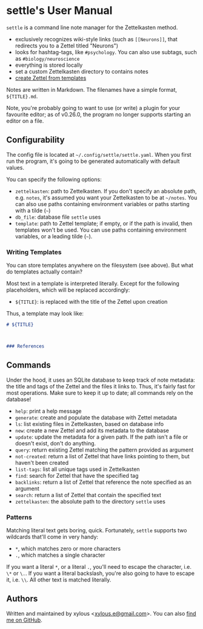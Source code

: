 # settle's User Manual

`settle` is a command line note manager for the Zettelkasten method.

- exclusively recognizes wiki-style links (such as `[[Neurons]]`, that redirects
you to a Zettel titled "Neurons")
- looks for hashtag-tags, like `#psychology`. You can also use subtags, such as
`#biology/neuroscience`
- everything is stored locally
- set a custom Zettelkasten directory to contains notes
- [create Zettel from templates](#writing-templates)

Notes are written in Markdown. The filenames have a simple format,
`${TITLE}.md`.

Note, you're probably going to want to use (or write) a plugin for your
favourite editor; as of v0.26.0, the program no longer supports starting an
editor on a file.

## Configurability

The config file is located at `~/.config/settle/settle.yaml`. When you first
run the program, it's going to be generated automatically with default values.

You can specify the following options:
- `zettelkasten`: path to Zettelkasten. If you don't specify an absolute path,
e.g. `notes`, it's assumed you want your Zettelkasten to be at `~/notes`. You
can also use paths containing environment variables or paths starting with a
tilde (`~`)
- `db_file`: database file `settle` uses
- `template`: path to Zettel template; if empty, or if the path is invalid, then
templates won't be used. You can use paths containing environment variables, or
a leading tilde (`~`).

### Writing Templates

You can store templates anywhere on the filesystem (see above). But what do
templates actually contain?

Most text in a template is interpreted literally. Except for the following
placeholders, which will be replaced accordingly:

- `${TITLE}`: is replaced with the title of the Zettel upon creation

Thus, a template may look like:

```md
# ${TITLE}



### References


```

## Commands

Under the hood, it uses an SQLite database to keep track of note metadata: the
title and tags of the Zettel and the files it links to. Thus, it's fairly fast
for most operations. Make sure to keep it up to date; all commands rely on the
database!

- `help`: print a help message
- `generate`: create and populate the database with Zettel metadata
- `ls`: list existing files in Zettelkasten, based on database info
- `new`: create a new Zettel and add its metadata to the database
- `update`: update the metadata for a given path. If the path isn't a file or
doesn't exist, don't do anything.
- `query`: return existing Zettel matching the pattern provided as argument
- `not-created`: return a list of Zettel that have links pointing to them, but
haven't been created
- `list-tags`: list all unique tags used in Zettelkasten
- `find`: search for Zettel that have the specified tag
- `backlinks`: return a list of Zettel that reference the note specified as an
argument
- `search`: return a list of Zettel that contain the specified text
- `zettelkasten`: the absolute path to the directory `settle` uses

### Patterns

Matching literal text gets boring, quick. Fortunately, `settle` supports two
wildcards that'll come in very handy:

- `*`, which matches zero or more characters
- `.`, which matches a single character

If you want a literal `*`, or a literal `.`, you'll need to escape the
character, i.e. `\*` or `\.`. If you want a literal backslash, you're also going
to have to escape it, i.e. `\\`. All other text is matched literally.

## Authors

Written and maintained by xylous \<xylous.e@gmail.com\>. You can also [find me on
GitHub](https://github.com/xylous).
